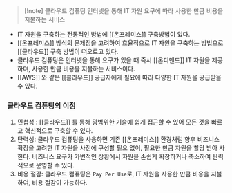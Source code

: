 > [!note] 클라우드 컴퓨팅
>  인터넷을 통해 IT 자원 요구에 따라 사용한 만큼 비용을 지불하는 서비스

- IT 자원을 구축하는 전통적인 방법에 [[온프레미스]] 구축방법이 있다.
- [[온프레미스]]  방식의 문제점을 고려하여 효율적으로 IT 자원을 구축하는 방법으로 [[클라우드]]  구축 방법이 떠오르고 있다.
- 클라우드 컴퓨팅은 인터넷을 통해 요구가 있을 때 즉시 [[온디맨드]] IT 자원을 제공하며, 사용한 만큼 비용을 지불하는 서비스이다.
- [[AWS]] 와 같은 [[클라우드]]  공급자에게 필요에 따라 다양한 IT 자원을 공급받을 수 있다.


### 클라우드 컴퓨팅의 이점
1. 민첩성 : [[클라우드]] 를 통해 광범위한 기술에 쉽게 접근할 수 있어 모든 것을 빠르고 혁신적으로 구축할 수 있다.
2. 탄력성: 클라우드 컴퓨팅을 사용하면 기존 [[온프레미스]] 환경처럼 향후 비즈니스 확장을 고려한 IT 자원을 사전에 구성할 필요 없이, 필요한 만큼 자원을 할당 받아 사한다. 비즈니스 요구가 가변적인 상황에서 자원을 손쉽게 확장하거나 축소하여 탄력적으로 운영할 수 있다.
3. 비용 절감: 클라우드 컴퓨팅은 `Pay Per Use`로, IT 자원을 사용한 만큼 비용을 지불하여, 비용 절감이 가능하다.

